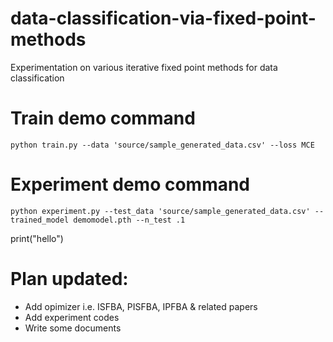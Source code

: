 <link rel="stylesheet" href="https://pyscript.net/alpha/pyscript.css" />
<script defer src="https://pyscript.net/alpha/pyscript.js"></script>

# data-classification-via-fixed-point-methods
Experimentation on various iterative fixed point methods for data classification

# Train demo command
```
python train.py --data 'source/sample_generated_data.csv' --loss MCE
```
# Experiment demo command
```
python experiment.py --test_data 'source/sample_generated_data.csv' --trained_model demomodel.pth --n_test .1
```

<py-script>print("hello")</py-script>

# Plan updated:
- Add opimizer i.e. ISFBA, PISFBA, IPFBA & related papers
- Add experiment codes
- Write some documents
